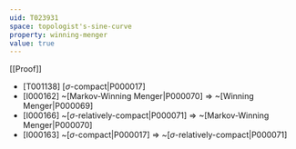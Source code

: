 ```yaml
---
uid: T023931
space: topologist's-sine-curve
property: winning-menger
value: true
---
```

[[Proof]]

* [T001138] [$\sigma$-compact|P000017]
* [I000162] ~[Markov-Winning Menger|P000070] => ~[Winning Menger|P000069]
* [I000166] ~[$\sigma$-relatively-compact|P000071] => ~[Markov-Winning Menger|P000070]
* [I000163] ~[$\sigma$-compact|P000017] => ~[$\sigma$-relatively-compact|P000071]

